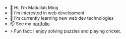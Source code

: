 - 👋 Hi, I’m Matiullah Miraj
- 👀 I’m interested in web development
- 🌱 I’m currently learning new web dev technologies
- 📫 See my [portfolio](https://nextjs-portfolio-production.up.railway.app/)
- ⚡ Fun fact: I enjoy solving puzzles and playing cricket.
